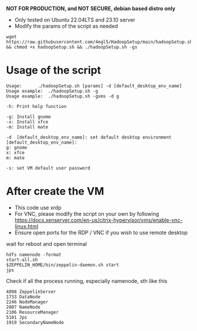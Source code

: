 **NOT FOR PRODUCTION, and NOT SECURE, debian based distro only**

- Only tested on Ubuntu 22.04LTS and 23.10 server
- Modify the params of the script as needed
```
wget https://raw.githubusercontent.com/4egl5/HadoopSetup/main/hadoopSetup.sh && chmod +x hadoopSetup.sh && ./hadoopSetup.sh -gs
```


# Usage of the script
```
Usage: 		./hadoopSetup.sh [params] -d [default_desktop_env_name]
Usage example: 	./hadoopSetup.sh -g
Usage example: 	./hadoopSetup.sh -gxms -d g

-h:	Print help function

-g:	Install gnome
-x:	Install xfce
-m:	Install mate

-d	[default_desktop_env_name]: set default desktop environment
[default_desktop_env_name]:
g: gnome
x: xfce
m: mate

-s:	set VM default user password
```

# After create the VM
- This code use xrdp
- For VNC, please modify the script on your own by following https://docs.xenserver.com/en-us/citrix-hypervisor/vms/enable-vnc-linux.html 
- Ensure open ports for the RDP / VNC if you wish to use remote desktop 

wait for reboot and open terminal
```
hdfs namenode -format
start-all.sh
$ZEPPELIN_HOME/bin/zeppelin-daemon.sh start
jps
```
Check if all the process running, especially namenode, sth like this
```
4898 ZeppelinServer
1733 DataNode
2246 NodeManager
2807 NameNode
2106 ResourceManager
5101 Jps
1919 SecondaryNameNode
```
